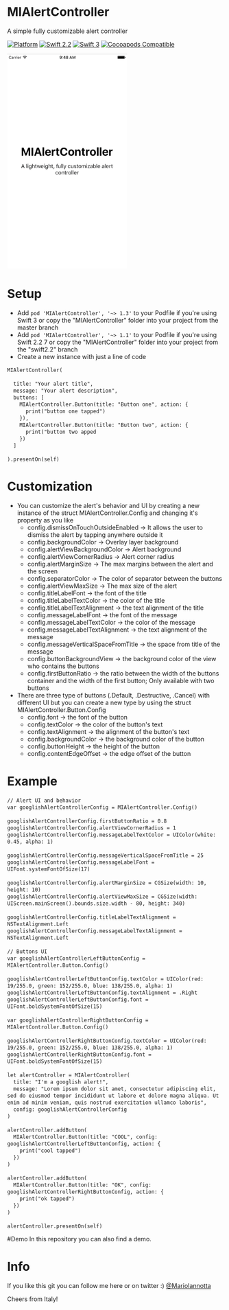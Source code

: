# MIAlertController
A simple fully customizable alert controller

[![Platform](http://img.shields.io/badge/platform-ios-red.svg?style=flat
)](https://developer.apple.com/iphone/index.action)
[![Swift 2.2](https://img.shields.io/badge/Swift-2.2-orange.svg?style=flat)](https://developer.apple.com/swift/) 
[![Swift 3](https://img.shields.io/badge/Swift-3-orange.svg?style=flat)](https://developer.apple.com/swift/) 
[![Cocoapods Compatible](https://img.shields.io/cocoapods/v/MIAlertController.svg)](https://img.shields.io/cocoapods/v/RSKCollectionViewRetractableFirstItemLayout.svg) 

<img src="demo.gif" height="500"/>

# Setup
- Add ```pod 'MIAlertController', '~> 1.3'``` to your Podfile if you're using Swift 3 or copy the "MIAlertController" folder into your project from the master branch
- Add ```pod 'MIAlertController', '~> 1.1'``` to your Podfile if you're using Swift 2.2 7 or copy the "MIAlertController" folder into your project from the "swift2.2" branch
- Create a new instance with just a line of code

```
MIAlertController(

  title: "Your alert title",
  message: "Your alert description",
  buttons: [
    MIAlertController.Button(title: "Button one", action: {
      print("button one tapped")
    }),
    MIAlertController.Button(title: "Button two", action: {
      print("button two apped
    })
  ]

).presentOn(self)
```
# Customization
- You can customize the alert's behavior and UI by creating a new instance of the struct MIAlertController.Config and changing it's property as you like 
  - config.dismissOnTouchOutsideEnabled -> It allows the user to dismiss the alert by tapping anywhere outside it
  - config.backgroundColor -> Overlay layer background
  - config.alertViewBackgroundColor -> Alert background
  - config.alertViewCornerRadius -> Alert corner radius
  - config.alertMarginSize -> The max margins between the alert and the screen
  - config.separatorColor -> The color of separator between the buttons
  - config.alertViewMaxSize -> The max size of the alert
  - config.titleLabelFont -> the font of the title
  - config.titleLabelTextColor -> the color of the title
  - config.titleLabelTextAlignment -> the text alignment of the title
  - config.messageLabelFont -> the font of the message
  - config.messageLabelTextColor -> the color of the message
  - config.messageLabelTextAlignment -> the text alignment of the message
  - config.messageVerticalSpaceFromTitle -> the space from title of the message
  - config.buttonBackgroundView -> the background color of the view who contains the buttons
  - config.firstButtonRatio -> the ratio between the width of the buttons container and the width of the first button; Only available with two buttons
- There are three type of buttons (.Default, .Destructive, .Cancel) with different UI but you can create a new type by using the struct MIAlertController.Button.Config
  - config.font -> the font of the button
  - config.textColor -> the color of the button's text
  - config.textAlignment -> the alignment of the button's text
  - config.backgroundColor -> the background color of the button
  - config.buttonHeight -> the height of the button
  - config.contentEdgeOffset -> the edge offset of the button

# Example
```
// Alert UI and behavior
var googlishAlertControllerConfig = MIAlertController.Config()

googlishAlertControllerConfig.firstButtonRatio = 0.8
googlishAlertControllerConfig.alertViewCornerRadius = 1
googlishAlertControllerConfig.messageLabelTextColor = UIColor(white: 0.45, alpha: 1)

googlishAlertControllerConfig.messageVerticalSpaceFromTitle = 25
googlishAlertControllerConfig.messageLabelFont = UIFont.systemFontOfSize(17)

googlishAlertControllerConfig.alertMarginSize = CGSize(width: 10, height: 10)
googlishAlertControllerConfig.alertViewMaxSize = CGSize(width: UIScreen.mainScreen().bounds.size.width - 80, height: 340)

googlishAlertControllerConfig.titleLabelTextAlignment = NSTextAlignment.Left
googlishAlertControllerConfig.messageLabelTextAlignment = NSTextAlignment.Left

// Buttons UI
var googlishAlertControllerLeftButtonConfig = MIAlertController.Button.Config()

googlishAlertControllerLeftButtonConfig.textColor = UIColor(red: 19/255.0, green: 152/255.0, blue: 138/255.0, alpha: 1)
googlishAlertControllerLeftButtonConfig.textAlignment = .Right
googlishAlertControllerLeftButtonConfig.font = UIFont.boldSystemFontOfSize(15)

var googlishAlertControllerRightButtonConfig = MIAlertController.Button.Config()

googlishAlertControllerRightButtonConfig.textColor = UIColor(red: 19/255.0, green: 152/255.0, blue: 138/255.0, alpha: 1)
googlishAlertControllerRightButtonConfig.font = UIFont.boldSystemFontOfSize(15)

let alertController = MIAlertController(
  title: "I'm a googlish alert!",
  message: "Lorem ipsum dolor sit amet, consectetur adipiscing elit, sed do eiusmod tempor incididunt ut labore et dolore magna aliqua. Ut enim ad minim veniam, quis nostrud exercitation ullamco laboris",
  config: googlishAlertControllerConfig
)

alertController.addButton(
  MIAlertController.Button(title: "COOL", config: googlishAlertControllerLeftButtonConfig, action: {
    print("cool tapped")
  })
)

alertController.addButton(
  MIAlertController.Button(title: "OK", config: googlishAlertControllerRightButtonConfig, action: {
    print("ok tapped")
  })
)

alertController.presentOn(self)

```
#Demo
In this repository you can also find a demo.

# Info
If you like this git you can follow me here or on twitter :) [@MarioIannotta](http://www.twitter.com/marioiannotta)

Cheers from Italy!
